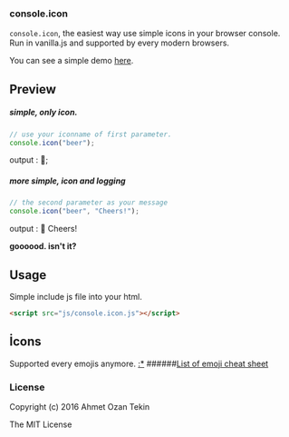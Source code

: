 ### console.icon

`console.icon`, the easiest way use simple icons in your browser console. Run in vanilla.js and supported by every modern browsers.

 You can see a simple demo [here](http://ahmetozantekin.github.io/consoleicon.html).
 
## Preview

##### simple, only icon.
```javascript
// use your iconname of first parameter.
console.icon("beer");
```
output : 🍺;

##### more simple, icon and logging
```javascript
// the second parameter as your message
console.icon("beer", "Cheers!");
```
output : 🍺 Cheers!

**goooood. isn't it?**


## Usage

Simple include js file into your html.

```html
<script src="js/console.icon.js"></script>
```

## İcons

Supported every emojis anymore. [:*](https://github.com/erayarslan)
######[List of emoji cheat sheet](http://www.webpagefx.com/tools/emoji-cheat-sheet/)

### License
Copyright (c) 2016 Ahmet Ozan Tekin

The MIT License
